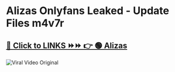 
 # Alizas Onlyfans Leaked - Update Files m4v7r

## <h2><a href="https://clipsfans.com/Alizas&ref=git">🔗 Click to LINKS ⏩⏩ 👉 🟢 Alizas </a></h2>

<a href="https://clipsfans.com/Alizas&ref=git" rel="nofollow" data-target="animated-image.originalLink"><img src="https://i.ibb.co.com/xMMVF88/686577567.gif" alt="Viral Video Original" style="max-width: 100%; display: inline-block;" data-target="animated-image.originalImage"></a>

